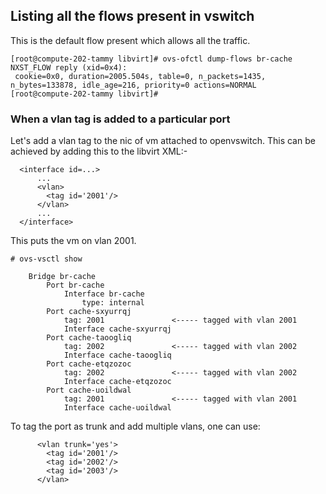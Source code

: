 ## Listing all the flows present in vswitch
This is the default flow present which allows all the traffic.
```shell
[root@compute-202-tammy libvirt]# ovs-ofctl dump-flows br-cache
NXST_FLOW reply (xid=0x4):
 cookie=0x0, duration=2005.504s, table=0, n_packets=1435, n_bytes=133878, idle_age=216, priority=0 actions=NORMAL
[root@compute-202-tammy libvirt]# 
```

### When a vlan tag is added to a particular port
Let's add a vlan tag to the nic of vm attached to openvswitch. This can be achieved by adding this to the libvirt XML:-
```shell
  <interface id=...>
      ...
      <vlan>
        <tag id='2001'/>
      </vlan>
      ...
  </interface>
```
This puts the vm on vlan 2001.
```shell
# ovs-vsctl show

    Bridge br-cache
        Port br-cache
            Interface br-cache
                type: internal
        Port cache-sxyurrqj
            tag: 2001               <----- tagged with vlan 2001
            Interface cache-sxyurrqj
        Port cache-taoogliq
            tag: 2002               <----- tagged with vlan 2002
            Interface cache-taoogliq
        Port cache-etqzozoc
            tag: 2002               <----- tagged with vlan 2002
            Interface cache-etqzozoc
        Port cache-uoildwal
            tag: 2001               <----- tagged with vlan 2001
            Interface cache-uoildwal
```
To tag the port as trunk and add multiple vlans, one can use:
```shell
      <vlan trunk='yes'>
        <tag id='2001'/>
        <tag id='2002'/>
        <tag id='2003'/>
      </vlan>
```
